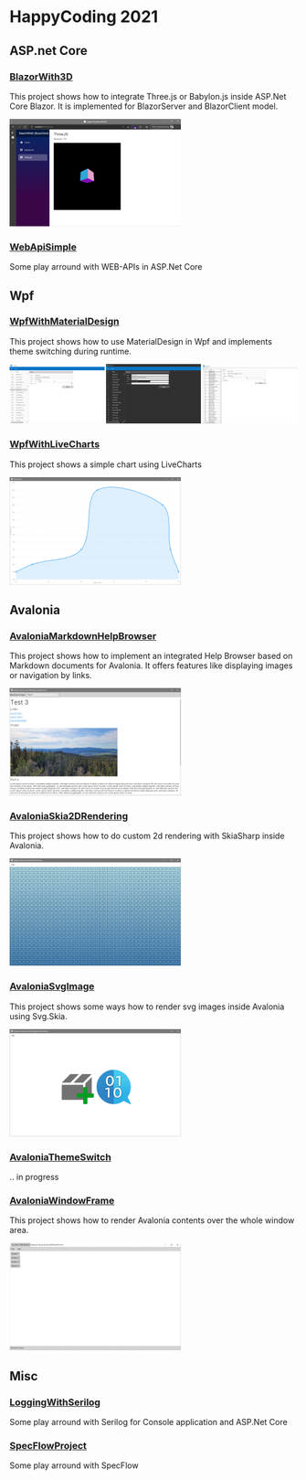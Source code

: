 # HappyCoding 2021
## ASP.net Core
### [BlazorWith3D](HappyCoding.BlazorWith3D)
This project shows how to integrate Three.js or Babylon.js inside ASP.Net Core Blazor. It is implemented for BlazorServer and BlazorClient model.

![ResourceImage](HappyCoding.BlazorWith3D/screenshot.png)

### [WebApiSimple](HappyCoding.WebApiSimple)
Some play arround with WEB-APIs in ASP.Net Core

## Wpf
### [WpfWithMaterialDesign](HappyCoding.WpfWithMaterialDesign)
This project shows how to use MaterialDesign in Wpf and implements theme switching during runtime.

![ResourceImage](HappyCoding.WpfWithMaterialDesign/screenshot.png)

### [WpfWithLiveCharts](HappyCoding.WpfWithLiveCharts)
This project shows a simple chart using LiveCharts

![ResourceImage](HappyCoding.WpfWithLiveCharts/screenshot.png)

## Avalonia
### [AvaloniaMarkdownHelpBrowser](HappyCoding.AvaloniaMarkdownHelpBrowser)
This project shows how to implement an integrated Help Browser based on Markdown documents for Avalonia. It offers features like displaying images or navigation by links.

![ResourceImage](HappyCoding.AvaloniaMarkdownHelpBrowser/screenshot.png)

### [AvaloniaSkia2DRendering](HappyCoding.AvaloniaSkia2DRendering)
This project shows how to do custom 2d rendering with SkiaSharp inside Avalonia.

![ResourceImage](HappyCoding.AvaloniaSkia2DRendering/screenshot.png)

### [AvaloniaSvgImage](HappyCoding.AvaloniaSvgImage)
This project shows some ways how to render svg images inside Avalonia using Svg.Skia.

![ResourceImage](HappyCoding.AvaloniaSvgImage/screenshot.png)

### [AvaloniaThemeSwitch](HappyCoding.AvaloniaThemeSwitch)
.. in progress

### [AvaloniaWindowFrame](HappyCoding.AvaloniaWindowFrame)
This project shows how to render Avalonia contents over the whole window area.

![ResourceImage](HappyCoding.AvaloniaWindowFrame/screenshot.png)

## Misc
### [LoggingWithSerilog](HappyCoding.LoggingWithSerilog)
Some play arround with Serilog for Console application and ASP.Net Core

### [SpecFlowProject](HappyCoding.SpecFlowProject)
Some play arround with SpecFlow